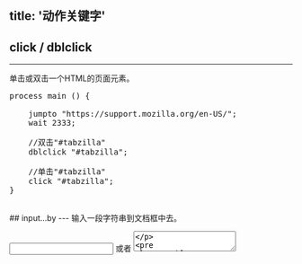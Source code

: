 title: '动作关键字'
---

## click / dblclick
---
单击或双击一个HTML的页面元素。

<pre class='sublemon'>
process main () {
    
	jumpto "https://support.mozilla.org/en-US/";
	wait 2333;
	
	//双击"#tabzilla"
	dblclick "#tabzilla";
	
	//单击"#tabzilla"
	click "#tabzilla";
}
</pre>

<br>
## input...by
---
输入一段字符串到文档框中去。 

<input type="text" /> 或者 <textarea>

<pre class='sublemon'>
// eg: id="link" class="case" 
input 'div#link.case' by "hello world.";
</pre>

<br>
## move 
---
对HTML页面元素触发鼠标移入移出的动作。该动作可触发CSShover。

<pre class='sublemon'>
process main () {
    
	jumpto "https://www.deepin.org/en/";
	wait 2333;
	click '#hs-site-navigation > div:nth-child(1)';
	
	// 在以下三个页面元素上移动
	move '#menu-main > li:nth-child(2) > a:nth-child(1) > span:nth-child(1)';
	move '#menu-main > li:nth-child(3) > a:nth-child(1) > span:nth-child(1)';
	move '#menu-main > li:nth-child(4) > a:nth-child(1) > span:nth-child(1)';
}
</pre>

<br>
## hold
---
鼠标持续点住一个元素。具体的示例在下方的`drop`中。

<br>
## drop
---
鼠标释放一个元素。
<pre class="sublemon">
process main () {

	jumpto "https://jqueryui.com/draggable/";
	wait 2333;
	
	//持续点住页面上的一个元素，用move来完成拖拽和指针移动
    hold '#content > iframe:nth-child(5) < #draggable';
    move '#content > iframe:nth-child(5) < html';
    
    //释放该元素
    drop;
}
</pre>

<br>
## scroll
---
滚动页面，保持选中元素位于屏幕中部

<br>
## jumpto / back / forward / refresh
---
`jumpto` 跳转到一个URL链接；`forward` 向前移动一页；`back` 后退一页；`refresh` 刷新当前网页。
<pre class='sublemon'>
process main () {

	// jumpto
	jumpto "https://www.deepin.org/en/";
	wait 2333;
	click "#hs-site-navigation > div:nth-child(1) > span:nth-child(1)";
	click "#menu-main > li:nth-child(2) > a:nth-child(1) > span:nth-child(1)";
	wait 2000;
	
	//back 回到首页
	back;
	wait 2000;
	
	//forward 前进到doc页
	forward;
	wait 2000;

    //refresh 刷新当前doc页
	refresh;
}
</pre>

<br>
## wait
---

等待一定的时间（以毫秒为单位）。
<pre class='sublemon'>
//编辑器会等待3000毫秒再执行下一个动作
wait 3000;
</pre>

<br>
## assert
---

断言一个表达式为真（在一定的时间内）
<pre class='sublemon'>//断言存在一个id为'test'的输入框
assert <#"textarea#test"/>;

//断言id名为'test'的输入框会在两秒钟内出现
assert <#"textarea#test"/> in 2000;
</pre>

<br>
## upload
---

如果一个测试需要上传一个文件到一个 web 应用程序，可以采用 `upload` 命令来上传。语法格式为：`upload [the path of a file]`。以下是例子。

**注意**：在 Windows 系统中路径采用的是"\"，需要用户改为 "/" 或进行转译 "\\\" 才能在灵萌测中运行。如"C:\Users\1.img"需要在灵萌测中改为"C:/Users/1.img"。
<pre class='sublemon'>
#AUTOWAIT 1000
process main () {

	// Angular file upload - flow.js
	jumpto "http://flowjs.github.io/ng-flow/";
	wait 3333;
	// 点击 Basic upload
	click "div.ng-scope > .drop > span.btn-default";
	upload ["path of file1","path of file2"];
	wait 4000;
	// 点击 Single image upload
	click "body > div:nth-child(1) > section:nth-child(2) > div:nth-child(10) > div:nth-child(4) > span:nth-child(1)";
    upload ["path of file3","path of file4"];
	// 当只支持上传一个文件时，lemonce会默认上传第一个文件
    wait 4000;
}
</pre>